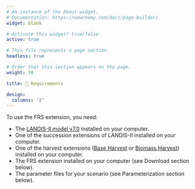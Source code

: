 ```yaml
---
# An instance of the About widget.
# Documentation: https://wowchemy.com/docs/page-builder/
widget: blank

# Activate this widget? true/false
active: true

# This file represents a page section.
headless: true

# Order that this section appears on the page.
weight: 50

title: 🧱 Requirements

design:
  columns: '2'
---
```


To use the FRS extension, you need:

- The [LANDIS-II model v7.0](http://www.landis-ii.org/install) installed on your computer.
- One of the succession extensions of LANDIS-II installed on your computer.
- One of the harvest extensions ([Base Harvest](http://www.landis-ii.org/extensions/base-harvest) or [Biomass Harvest](http://www.landis-ii.org/extensions/biomass-harvest)) installed on your computer.
- The FRS extension installed on your computer (see Download section below).
- The parameter files for your scenario (see Parameterization section below).